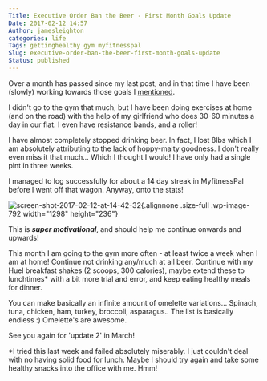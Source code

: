 ```yaml
---
Title: Executive Order Ban the Beer - First Month Goals Update
Date: 2017-02-12 14:57
Author: jamesleighton
categories: life
Tags: gettinghealthy gym myfitnesspal
Slug: executive-order-ban-the-beer-first-month-goals-update
Status: published
---
```


Over a month has passed since my last post, and in that time I have been (slowly) working towards those goals I [mentioned](http://jamesleighton.com/2017/01/01/goals-and-motivation/).

I didn't go to the gym that much, but I have been doing exercises at home (and on the road) with the help of my girlfriend who does 30-60 minutes a day in our flat. I even have resistance bands, and a roller!

I have almost completely stopped drinking beer. In fact, I lost 8lbs which I am absolutely attributing to the lack of hoppy-malty goodness. I don't really even miss it that much... Which I thought I would! I have only had a single pint in three weeks.

I managed to log successfully for about a 14 day streak in MyfitnessPal before I went off that wagon. Anyway, onto the stats!

![screen-shot-2017-02-12-at-14-42-32](https://jamesleighton.files.wordpress.com/2017/02/screen-shot-2017-02-12-at-14-42-32.png){.alignnone .size-full .wp-image-792 width="1298" height="236"}

This is ***super motivational***, and should help me continue onwards and upwards!

This month I am going to the gym more often - at least twice a week when I am at home! Continue not drinking any/much at all beer. Continue with my Huel breakfast shakes (2 scoops, 300 calories), maybe extend these to lunchtimes\* with a bit more trial and error, and keep eating healthy meals for dinner.

You can make basically an infinite amount of omelette variations... Spinach, tuna, chicken, ham, turkey, broccoli, asparagus.. The list is basically endless :) Omelette's are awesome.

See you again for 'update 2' in March!

\*I tried this last week and failed absolutely miserably. I just couldn't deal with no having solid food for lunch. Maybe I should try again and take some healthy snacks into the office with me. Hmm!
